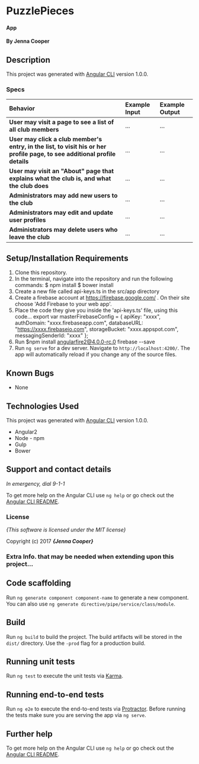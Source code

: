 # PuzzlePieces

#### App

#### By **Jenna Cooper**

## Description

This project was generated with [Angular CLI](https://github.com/angular/angular-cli) version 1.0.0.

### Specs
| Behavior | Example Input | Example Output |
| :-------------     | :------------- | :------------- |
| **User may visit a page to see a list of all club members** | ... | ... |
| **User may click a club member's entry, in the list, to visit his or her profile page, to see additional profile details** | ... | ... |
| **User may visit an "About" page that explains what the club is, and what the club does** | ... | ... |
| **Administrators may add new users to the club** | ... | ... |
| **Administrators may edit and update user profiles** | ... | ... |
| **Administrators may delete users who leave the club** | ... | ... |


## Setup/Installation Requirements
1. Clone this repository.
2. In the terminal, navigate into the repository and run the following commands:
  $ npm install
  $ bower install
3. Create a new file called api-keys.ts in the src/app directory
4. Create a firebase account at https://firebase.google.com/ . On their site choose 'Add Firebase to your web app'.
5. Place the code they give you inside the 'api-keys.ts' file, using this code...
    export var masterFirebaseConfig = {
    apiKey: "xxxx",
    authDomain: "xxxx.firebaseapp.com",
    databaseURL: "https://xxxx.firebaseio.com",
    storageBucket: "xxxx.appspot.com",
    messagingSenderId: "xxxx"
    };
6. Run $npm install angularfire2@4.0.0-rc.0 firebase --save
7. Run `ng serve` for a dev server. Navigate to `http://localhost:4200/`. The app will automatically reload if you change any of the source files.

## Known Bugs
* None

## Technologies Used
This project was generated with [Angular CLI](https://github.com/angular/angular-cli) version 1.0.0.

* Angular2
* Node - npm
* Gulp
* Bower

## Support and contact details

_In emergency, dial 9-1-1_

To get more help on the Angular CLI use `ng help` or go check out the [Angular CLI README](https://github.com/angular/angular-cli/blob/master/README.md).

### License

*{This software is licensed under the MIT license}*

Copyright (c) 2017 **_{Jenna Cooper}_**


### Extra Info. that may be needed when extending upon this project...

## Code scaffolding

Run `ng generate component component-name` to generate a new component. You can also use `ng generate directive/pipe/service/class/module`.

## Build

Run `ng build` to build the project. The build artifacts will be stored in the `dist/` directory. Use the `-prod` flag for a production build.

## Running unit tests

Run `ng test` to execute the unit tests via [Karma](https://karma-runner.github.io).

## Running end-to-end tests

Run `ng e2e` to execute the end-to-end tests via [Protractor](http://www.protractortest.org/).
Before running the tests make sure you are serving the app via `ng serve`.

## Further help

To get more help on the Angular CLI use `ng help` or go check out the [Angular CLI README](https://github.com/angular/angular-cli/blob/master/README.md).
